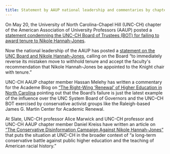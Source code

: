 ```yaml
---
title: Statement by AAUP national leadership and commentaries by chapter members on the revoking of Nikole Hannah-Jones’s appointment with tenure
---
```


On May 20, the  University of North Carolina-Chapel Hill (UNC-CH) chapter of the American Association of University Professors (AAUP) posted a [statement condemning the UNC-CH Board of Trustees (BOT) for failing to award tenure to Nikole Hannah-Jones](/assets/unc-nikole-hannah-jones-tenure-may-20.pdf).

Now the national leadership of the AAUP has posted a [statement on the UNC Board and Nikole Hannah-Jones](https://www.aaup.org/news/statement-unc-board-and-nikole-hannah-jones), calling on the Board “to immediately reverse its mistaken move to withhold tenure and accept the faculty's recommendation that Nikole Hannah-Jones be appointed to the Knight chair with tenure.”

UNC-CH AAUP chapter member Hassan Melehy has written a commentary for the Academe Blog on [“The Right-Wing ‘Renewal’ of Higher Education in North Carolina](https://academeblog.org/2021/06/03/the-right-wing-renewal-of-higher-education-in-north-carolina/) pointing out that the Board’s failure is just the latest example of the influence over the UNC System Board of Governors and the UNC–CH BOT exercised by conservative activist groups like the Raleigh-based James G. Martin Center for Academic Renewal.

At Slate, UNC-CH professor Alice Marwick and UNC-CH professor and UNC-CH AAUP chapter member Daniel Kreiss have written an article on [ “The Conservative Disinformation Campaign Against Nikole Hannah-Jones”](https://slate.com/technology/2021/06/nikole-hannah-jones-unc-1619-project-disinformation-campaign.html) that puts the situation at UNC-CH in the broader context of “a long-term conservative battle against public higher education and the teaching of American racial history.”

